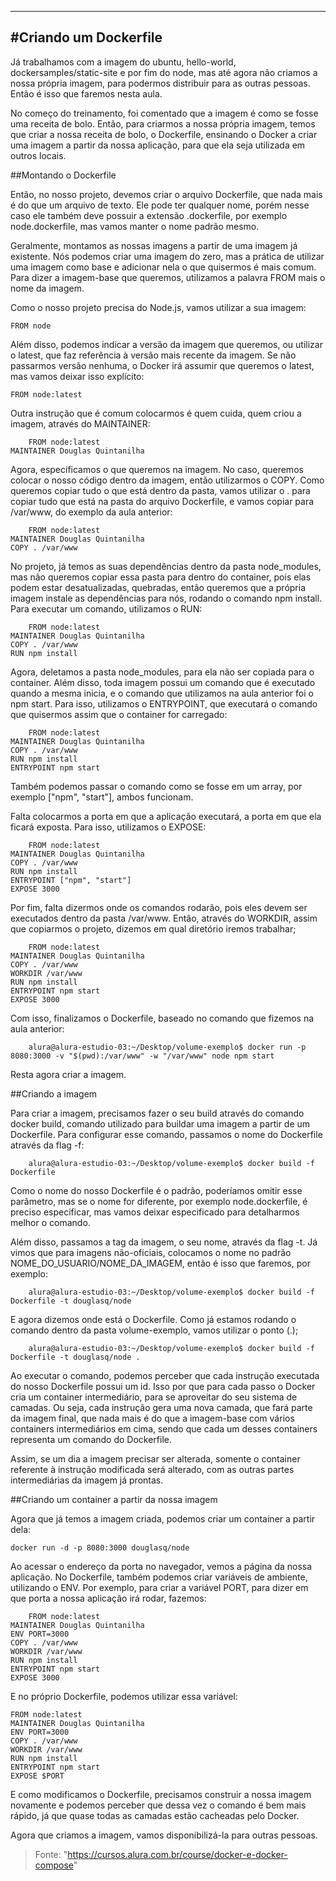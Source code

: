 -------------------------------------------------------------------
#Criando um Dockerfile
-------------------------------------------------------------------

Já trabalhamos com a imagem do ubuntu, hello-world, dockersamples/static-site e por fim do node, mas até agora não criamos a nossa própria imagem, para podermos distribuir para as outras pessoas. Então é isso que faremos nesta aula.

No começo do treinamento, foi comentado que a imagem é como se fosse uma receita de bolo. Então, para criarmos a nossa própria imagem, temos que criar a nossa receita de bolo, o Dockerfile, ensinando o Docker a criar uma imagem a partir da nossa aplicação, para que ela seja utilizada em outros locais.

##Montando o Dockerfile

Então, no nosso projeto, devemos criar o arquivo Dockerfile, que nada mais é do que um arquivo de texto. Ele pode ter qualquer nome, porém nesse caso ele também deve possuir a extensão .dockerfile, por exemplo node.dockerfile, mas vamos manter o nome padrão mesmo.

Geralmente, montamos as nossas imagens a partir de uma imagem já existente. Nós podemos criar uma imagem do zero, mas a prática de utilizar uma imagem como base e adicionar nela o que quisermos é mais comum. Para dizer a imagem-base que queremos, utilizamos a palavra FROM mais o nome da imagem.

Como o nosso projeto precisa do Node.js, vamos utilizar a sua imagem:

	FROM node
	
Além disso, podemos indicar a versão da imagem que queremos, ou utilizar o latest, que faz referência à versão mais recente da imagem. Se não passarmos versão nenhuma, o Docker irá assumir que queremos o latest, mas vamos deixar isso explícito:

	FROM node:latest
	
Outra instrução que é comum colocarmos é quem cuida, quem criou a imagem, através do MAINTAINER:

```
	FROM node:latest
MAINTAINER Douglas Quintanilha
```

Agora, especificamos o que queremos na imagem. No caso, queremos colocar o nosso código dentro da imagem, então utilizarmos o COPY. Como queremos copiar tudo o que está dentro da pasta, vamos utilizar o . para copiar tudo que está na pasta do arquivo Dockerfile, e vamos copiar para /var/www, do exemplo da aula anterior:

```
	FROM node:latest
MAINTAINER Douglas Quintanilha
COPY . /var/www
```

No projeto, já temos as suas dependências dentro da pasta node_modules, mas não queremos copiar essa pasta para dentro do container, pois elas podem estar desatualizadas, quebradas, então queremos que a própria imagem instale as dependências para nós, rodando o comando npm install. Para executar um comando, utilizamos o RUN:

```
	FROM node:latest
MAINTAINER Douglas Quintanilha
COPY . /var/www
RUN npm install
```

Agora, deletamos a pasta node_modules, para ela não ser copiada para o container. Além disso, toda imagem possui um comando que é executado quando a mesma inicia, e o comando que utilizamos na aula anterior foi o npm start. Para isso, utilizamos o ENTRYPOINT, que executará o comando que quisermos assim que o container for carregado:

```
	FROM node:latest
MAINTAINER Douglas Quintanilha
COPY . /var/www
RUN npm install
ENTRYPOINT npm start
```

Também podemos passar o comando como se fosse em um array, por exemplo ["npm", "start"], ambos funcionam.

Falta colocarmos a porta em que a aplicação executará, a porta em que ela ficará exposta. Para isso, utilizamos o EXPOSE:

```
	FROM node:latest
MAINTAINER Douglas Quintanilha
COPY . /var/www
RUN npm install
ENTRYPOINT ["npm", "start"]
EXPOSE 3000
```

Por fim, falta dizermos onde os comandos rodarão, pois eles devem ser executados dentro da pasta /var/www. Então, através do WORKDIR, assim que copiarmos o projeto, dizemos em qual diretório iremos trabalhar;

```
	FROM node:latest
MAINTAINER Douglas Quintanilha
COPY . /var/www
WORKDIR /var/www
RUN npm install
ENTRYPOINT npm start
EXPOSE 3000
```

Com isso, finalizamos o Dockerfile, baseado no comando que fizemos na aula anterior:

```
	alura@alura-estudio-03:~/Desktop/volume-exemplo$ docker run -p 8080:3000 -v "$(pwd):/var/www" -w "/var/www" node npm start
```
	
Resta agora criar a imagem.

##Criando a imagem

Para criar a imagem, precisamos fazer o seu build através do comando docker build, comando utilizado para buildar uma imagem a partir de um Dockerfile. Para configurar esse comando, passamos o nome do Dockerfile através da flag -f:

```
	alura@alura-estudio-03:~/Desktop/volume-exemplo$ docker build -f Dockerfile
```

Como o nome do nosso Dockerfile é o padrão, poderíamos omitir esse parâmetro, mas se o nome for diferente, por exemplo node.dockerfile, é preciso especificar, mas vamos deixar especificado para detalharmos melhor o comando.

Além disso, passamos a tag da imagem, o seu nome, através da flag -t. Já vimos que para imagens não-oficiais, colocamos o nome no padrão NOME_DO_USUARIO/NOME_DA_IMAGEM, então é isso que faremos, por exemplo:

```
	alura@alura-estudio-03:~/Desktop/volume-exemplo$ docker build -f Dockerfile -t douglasq/node
```
	
E agora dizemos onde está o Dockerfile. Como já estamos rodando o comando dentro da pasta volume-exemplo, vamos utilizar o ponto (.);

```
	alura@alura-estudio-03:~/Desktop/volume-exemplo$ docker build -f Dockerfile -t douglasq/node .
```
	
Ao executar o comando, podemos perceber que cada instrução executada do nosso Dockerfile possui um id. Isso por que para cada passo o Docker cria um container intermediário, para se aproveitar do seu sistema de camadas. Ou seja, cada instrução gera uma nova camada, que fará parte da imagem final, que nada mais é do que a imagem-base com vários containers intermediários em cima, sendo que cada um desses containers representa um comando do Dockerfile.

Assim, se um dia a imagem precisar ser alterada, somente o container referente à instrução modificada será alterado, com as outras partes intermediárias da imagem já prontas.

##Criando um container a partir da nossa imagem

Agora que já temos a imagem criada, podemos criar um container a partir dela: 

	docker run -d -p 8080:3000 douglasq/node
	
Ao acessar o endereço da porta no navegador, vemos a página da nossa aplicação. No Dockerfile, também podemos criar variáveis de ambiente, utilizando o ENV. Por exemplo, para criar a variável PORT, para dizer em que porta a nossa aplicação irá rodar, fazemos:

```
	FROM node:latest
MAINTAINER Douglas Quintanilha
ENV PORT=3000
COPY . /var/www
WORKDIR /var/www
RUN npm install
ENTRYPOINT npm start
EXPOSE 3000
```

E no próprio Dockerfile, podemos utilizar essa variável:

```
FROM node:latest
MAINTAINER Douglas Quintanilha
ENV PORT=3000
COPY . /var/www
WORKDIR /var/www
RUN npm install
ENTRYPOINT npm start
EXPOSE $PORT
```

E como modificamos o Dockerfile, precisamos construir a nossa imagem novamente e podemos perceber que dessa vez o comando é bem mais rápido, já que quase todas as camadas estão cacheadas pelo Docker.

Agora que criamos a imagem, vamos disponibilizá-la para outras pessoas. 

>Fonte: "https://cursos.alura.com.br/course/docker-e-docker-compose"

